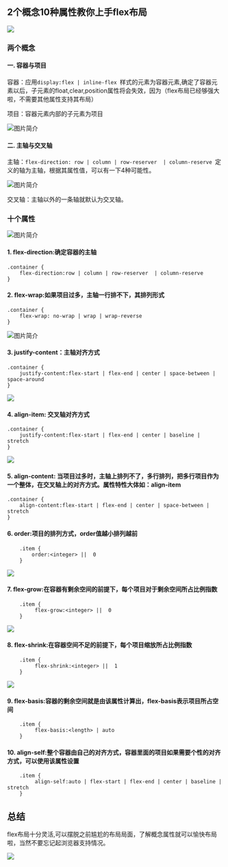 ## 2个概念10种属性教你上手flex布局
![](http://edu-image.nosdn.127.net/5fdea5f1-a368-4298-b86c-1eaedbedd92d.jpg?imageView&quality=100)
### 两个概念

#### 一. 容器与项目

容器：应用`display:flex | inline-flex `样式的元素为容器元素,确定了容器元素以后，子元素的float,clear,position属性将会失效，因为（flex布局已经够强大啦，不需要其他属性支持其布局）

项目：容器元素内部的子元素为项目

![图片简介](http://edu-image.nosdn.127.net/bd937343-b39d-4c3c-9e6d-672ab1a57070.png?imageView&quality=100)

#### 二. 主轴与交叉轴

主轴：`flex-direction: row | column | row-reserver  | column-reserve `定义的轴为主轴，根据其属性值，可以有一下4种可能性。

![图片简介](http://edu-image.nosdn.127.net/89554384-ff9b-499c-a91b-20202c67ba06.png?imageView&quality=100)

交叉轴：主轴以外的一条轴就默认为交叉轴。

### 十个属性

![图片简介](http://edu-image.nosdn.127.net/74f39571-d0ab-4771-adb1-40b548b8a826.png?imageView&quality=100)
#### 1. flex-direction:确定容器的主轴

```
.container {
	flex-direction:row | column | row-reserver  | column-reserve
}
```

#### 2. flex-wrap:如果项目过多，主轴一行排不下，其排列形式

```
.container {
	flex-wrap: no-wrap | wrap | wrap-reverse
}
```
![图片简介](http://edu-image.nosdn.127.net/7097427a-f731-423d-a12d-6402ef447c0d.png?imageView&quality=100)
#### 3. justify-content：主轴对齐方式
```
.container {
	justify-content:flex-start | flex-end | center | space-between | space-around
}
```
![](http://edu-image.nosdn.127.net/09929d35-80ca-41aa-89df-a795a9d0c6db.png?imageView&quality=100)
#### 4. align-item: 交叉轴对齐方式
```
.container {
	justify-content:flex-start | flex-end | center | baseline | stretch
}
```
![](http://edu-image.nosdn.127.net/b7bb6cef-0077-487d-98d6-0fe5e4a3c983.png?imageView&quality=100)
#### 5. align-content: 当项目过多时，主轴上排列不了，多行排列，把多行项目作为一个整体，在交叉轴上的对齐方式。属性特性大体如：align-item
```
.container {
	align-content:flex-start | flex-end | center | space-between | stretch
}
```


#### 6. order:项目的排列方式，order值越小排列越前
```
    .item {
    	order:<integer> ||  0
    } 
```
![](http://edu-image.nosdn.127.net/0cd3ae7b-89e9-4027-8a3c-279c3ae7a43b.png?imageView&quality=100)
#### 7. flex-grow:在容器有剩余空间的前提下，每个项目对于剩余空间所占比例指数
```
    .item {
    	 flex-grow:<integer> ||  0
    } 
```

![](http://edu-image.nosdn.127.net/53523e57-2769-41b6-a591-4c7635179018.png?imageView&quality=100)
#### 8. flex-shrink:在容器空间不足的前提下，每个项目缩放所占比例指数
```
    .item {
    	 flex-shrink:<integer> ||  1
    } 
```

![](http://edu-image.nosdn.127.net/4e8be487-9126-4ab5-b0f8-3be27588ced8.png?imageView&quality=100)
#### 9. flex-basis:容器的剩余空间就是由该属性计算出，flex-basis表示项目所占空间
```
    .item {
    	 flex-basis:<length> | auto
    } 
```

#### 10. align-self:整个容器由自己的对齐方式，容器里面的项目如果需要个性的对齐方式，可以使用该属性设置
```
    .item {
    	 align-self:auto | flex-start | flex-end | center | baseline | stretch
    } 
```

## 总结
flex布局十分灵活,可以摆脱之前尴尬的布局局面，了解概念属性就可以愉快布局啦，当然不要忘记起浏览器支持情况。

![](http://edu-image.nosdn.127.net/58df1bf6-0b76-4158-9113-a0ef6d2f24f7.png?imageView&quality=100)






